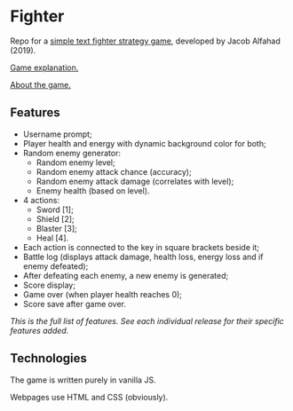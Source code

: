 # Fighter
Repo for a [simple text fighter strategy game](https://hircinus.github.io/fighter/), developed by Jacob Alfahad (2019).

[Game explanation.](https://hircinus.github.io/fighter/help.html)

[About the game.](https://hircinus.github.io/fighter/about.html)

## Features

 - Username prompt;
 - Player health and energy with dynamic background color for both;
 - Random enemy generator:
   - Random enemy level;
   - Random enemy attack chance (accuracy);
   - Random enemy attack damage (correlates with level);
   - Enemy health (based on level).
 - 4 actions:
   - Sword [1];
   - Shield [2];
   - Blaster [3];
   - Heal [4].
 - Each action is connected to the key in square brackets beside it;
 - Battle log (displays attack damage, health loss, energy loss and if enemy defeated);
 - After defeating each enemy, a new enemy is generated;
 - Score display;
 - Game over (when player health reaches 0);
 - Score save after game over.

*This is the full list of features. See each individual release for their specific features added.*

## Technologies

The game is written purely in vanilla JS.

Webpages use HTML and CSS (obviously).
